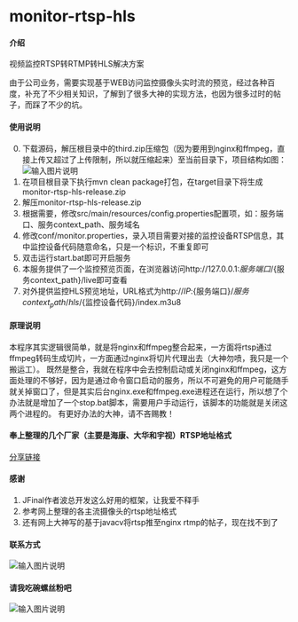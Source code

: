 # monitor-rtsp-hls

#### 介绍
视频监控RTSP转RTMP转HLS解决方案

由于公司业务，需要实现基于WEB访问监控摄像头实时流的预览，经过各种百度，补充了不少相关知识，了解到了很多大神的实现方法，也因为很多过时的帖子，而踩了不少的坑。

#### 使用说明

0.  下载源码，解压根目录中的third.zip压缩包（因为要用到nginx和ffmpeg，直接上传又超过了上传限制，所以就压缩起来）至当前目录下，项目结构如图：
![输入图片说明](https://images.gitee.com/uploads/images/2021/0121/114923_dd14c528_107658.png "微信图片_20210121114904.png")
1.  在项目根目录下执行mvn clean package打包，在target目录下将生成monitor-rtsp-hls-release.zip
2.  解压monitor-rtsp-hls-release.zip
3.  根据需要，修改src/main/resources/config.properties配置项，如：服务端口、服务context_path、服务域名
4.  修改conf/monitor.properties，录入项目需要对接的监控设备RTSP信息，其中监控设备代码随意命名，只是一个标识，不重复即可
5.  双击运行start.bat即可开启服务
6.  本服务提供了一个监控预览页面，在浏览器访问http://127.0.0.1:${服务端口}/${服务context_path}/live即可查看
7.  对外提供监控HLS预览地址，URL格式为http://${IP}:${服务端口}/${服务context_path}/hls/${监控设备代码}/index.m3u8

#### 原理说明

本程序其实逻辑很简单，就是将nginx和ffmpeg整合起来，一方面将rtsp通过ffmpeg转码生成切片，一方面通过nginx将切片代理出去（大神勿喷，我只是一个搬运工）。
既然是整合，我就在程序中会去控制启动或关闭nginx和ffmpeg，这方面处理的不够好，因为是通过命令窗口启动的服务，所以不可避免的用户可能随手就关掉窗口了，但是其实后台nginx.exe和ffmpeg.exe进程还在运行，所以想了个办法就是增加了一个stop.bat脚本，需要用户手动运行，该脚本的功能就是关闭这两个进程的。
有更好办法的大神，请不吝赐教！

#### 奉上整理的几个厂家（主要是海康、大华和宇视）RTSP地址格式

[分享链接](https://mubu.com/doc/4IvOBWbQq-P)

#### 感谢

1.  JFinal作者波总开发这么好用的框架，让我爱不释手
2.  参考网上整理的各主流摄像头的rtsp地址格式
3.  还有网上大神写的基于javacv将rtsp推至nginx rtmp的帖子，现在找不到了

#### 联系方式

![输入图片说明](https://images.gitee.com/uploads/images/2021/0121/121430_5e3cfd8c_107658.jpeg "185443_1bbd3352_107658.jpg")

#### 请我吃碗螺丝粉吧

![输入图片说明](https://images.gitee.com/uploads/images/2021/0121/121217_0b892e44_107658.png "未标题-2.png")